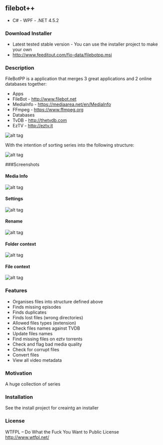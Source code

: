 ## filebot++

* C#  - WPF - .NET 4.5.2

### Download Installer

* Latest tested stable version  - You can use the installer project to make your own
 * http://www.feeditout.com/fio-data/filebotpp.msi

### Description

FileBotPP is a application that merges 3 great applications and 2 online databases together:

* Apps
 * FileBot - http://www.filebot.net
 * MediaInfo - https://mediaarea.net/en/MediaInfo
 * FFmpeg - https://www.ffmpeg.org
* Databases
 * TvDB - http://thetvdb.com
 * EzTV - http://eztv.it
 
![alt tag](https://raw.githubusercontent.com/dmzoneill/filebotpp/master/FileBotPP/Screenshots/sample1.png)
	
With the intention of sorting series into the following structure:

![alt tag](https://raw.githubusercontent.com/dmzoneill/filebotpp/master/FileBotPP/Screenshots/structuresample.png)

###Screenshots

#### Media Info
![alt tag](https://raw.githubusercontent.com/dmzoneill/filebotpp/master/FileBotPP/Screenshots/mediainfo.png)

#### Settings
![alt tag](https://raw.githubusercontent.com/dmzoneill/filebotpp/master/FileBotPP/Screenshots/settings.png)

#### Rename
![alt tag](https://raw.githubusercontent.com/dmzoneill/filebotpp/master/FileBotPP/Screenshots/rename.png)

#### Folder context
![alt tag](https://raw.githubusercontent.com/dmzoneill/filebotpp/master/FileBotPP/Screenshots/foldercontext.png)

#### File context
![alt tag](https://raw.githubusercontent.com/dmzoneill/filebotpp/master/FileBotPP/Screenshots/filecontext.png)

### Features

* Organises files into structure defined above
 * Finds missing episodes
 * Finds duplicates
 * Finds lost files (wrong directories)
 * Allowed files types (extension) 
* Check files names against TVDB
 * Update files names
* Find missing files on eztv torrents
* Check and flag bad media quality
* Check for corrupt files
* Convert files
* View all video metadata

### Motivation

A huge collection of series

### Installation

See the install project for creaintg an installer

### License

WTFPL – Do What the Fuck You Want to Public License
http://www.wtfpl.net/
